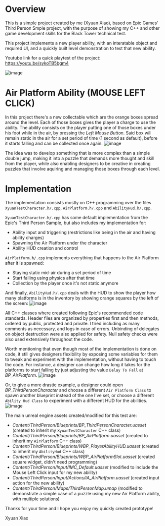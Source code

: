 # Overview

This is a simple project created by me (Xyuan Xiao), based on Epic Games' Third Person Smple project, with the purpose of showing my C++ and other game development skills for the Black Tower technical test.

This project implements a new player ability, with an interatable object and required UI, and a quickly built level demonstration to test that new ability.

Youtube link for a quick playtest of the project: https://youtu.be/sykoTB5bgm4

![image](https://github.com/user-attachments/assets/f8041692-259c-4090-8835-88a202c5fbb0)

# Air Platform Ability (MOUSE LEFT CLICK)

In this project there's a new collectable which are the orange boxes spread around the level. Each of those boxes gives the player a charge to use the ability.
The ability consists on the player putting one of those boxes under his foot while in the air, by pressing the *Left Mouse Button*. Said box will remain static in the air for a set period of time (1 second as default), before it starts falling and can be collected once again.
 ![image](https://github.com/user-attachments/assets/854bec32-c44c-47d3-9a3e-0b30d559984c)

The idea was to develop something that is more complex than a simple double jump, making it into a puzzle that demands more thought and skill from the player, while also enabling designers to be creative in creating puzzles that involve aquiring and managing those boxes through each level.

# Implementation

The implementation consists mostly on C++ programming over the files `XyuanTestCharacter.h/.cpp`, `AirPlatform.h/.cpp` and `AbilityHud.h/.cpp`.

`XyuanTestCharacter.h/.cpp` has some default implementation from the Epic's Third Person Sample, but also includes my implementation for:
- Ability input and triggering (restrictions like being in the air and having ability charges)
- Spawning the Air Platform under the character
- Ability HUD creation and control

`AirPlatform.h/.cpp` implements everything that happens to the Air Platform after it is spawned:
- Staying static mid-air during a set period of time
- Start falling using physics after that time
- Collection by the player once it's not static anymore

And finally, `AbilityHud.h/.cpp` deals with the HUD to show the player how many platforms is in the inventory by showing orange squares by the left of the screen:
![image](https://github.com/user-attachments/assets/63e1b9c4-468d-4294-80ec-4f2dd0b0b40b)

All C++ classes where created following Epic's recommended code standards. Header files are organized by properties first and then methods, ordered by public, protected and private.
I tried including as many comments as necessary, and logs in case of errors. Unbinding of delegates on object destruction were also applied for safety.
Null safety checks were also used extensively throughout the code.

Worth mentioning that even though most of the implementation is done on code, it still gives designers flexibility by exposing some variables for them to tweak and experiment with the implementation, without having to touch the code.
For instance, a designer can change how long it takes for the platforms to start falling by just adjusting the value `Delay To Fall` at *BP_AirPlatform*.
![image](https://github.com/user-attachments/assets/ab1bdc86-1769-4df0-8776-84bcdf65ed91)

Or, to give a more drastic example, a designer could open *BP_ThirdPersonCharacter* and choose a different `Air Platform Class` to spawn another blueprint instead of the one I've set, or choose a different `Ability Hud Class` to experiment with a different HUD for the abilities.
![image](https://github.com/user-attachments/assets/7371b0e5-64a7-48b5-8c2f-9d8f59cb54f4)

The main unreal engine assets created/modified for this test are:
- *Content/ThirdPerson/Blueprints/BP_ThirdPersonCharacter.uasset* (created to inherit my `XyuanTestCharacter` C++ class)
- *Content/ThirdPerson/Blueprints/BP_AirPlatform.uasset* (created to inherit my `AirPlatform` C++ class)
- *Content/ThirdPerson/Blueprints/WBP_PlayerAbilityHUD.uasset* (created to inherit my `AbilityHud` C++ class)
- *Content/ThirdPerson/Blueprints/WBP_AirPlatformSlot.uasset* (created square widget, didn't need programming)
- *Content/ThirdPerson/Input/IMC_Default.uasset* (modified to include the Mouse Left Click input for my new ability)
- *Content/ThirdPerson/Input/Actions/IA_AirPlatform.uasset* (created input action for the new ability)
- *Content/ThirdPerson/Maps/ThirdPersonMap.umap* (modified to demonstrate a simple case of a puzzle using my new Air Platform ability, with multiple solutions)

Thanks for your time and I hope you enjoy my quickly created prototype!

Xyuan Xiao




